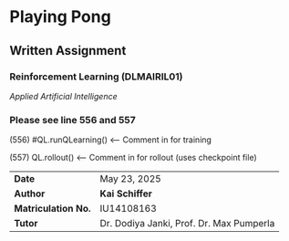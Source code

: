 # Playing Pong  
## Written Assignment  

### Reinforcement Learning (DLMAIRIL01)  
*Applied Artificial Intelligence*

### Please see line 556 and 557

(556) #QL.runQLearning()  <-- Comment in for training

(557) QL.rollout()        <-- Comment in for rollout (uses checkpoint file)

|                        |                          |
| ---------------------- | ------------------------ |
| **Date**               | May 23, 2025             |
| **Author**             | **Kai Schiffer**         |
| **Matriculation No.**  | IU14108163               |
| **Tutor**              | Dr. Dodiya Janki, Prof. Dr. Max Pumperla         |
